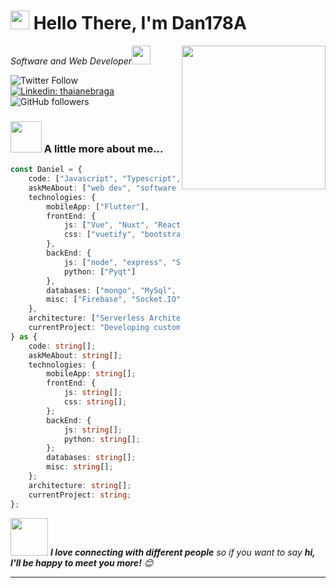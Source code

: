 <h1 align="left"><img src="https://raw.githubusercontent.com/sidbelbase/sidbelbase/master/wave.gif" width="30px"><strong> Hello There, I'm Dan178A
</strong>
</h1>

<img align='right' src="https://media.giphy.com/media/M9gbBd9nbDrOTu1Mqx/giphy.gif" width="230">
<p><em>Software and Web Developer<img src="https://media.giphy.com/media/WUlplcMpOCEmTGBtBW/giphy.gif" width="30"> 
</em></p>

![Twitter Follow](https://img.shields.io/twitter/follow/misteranmol?label=Follow)
[![Linkedin: thaianebraga](https://img.shields.io/badge/-Daniel-blue?style=flat-square&logo=Linkedin&logoColor=white&link=https://www.linkedin.com/in/daniel-silva-82435817b/)](https://www.linkedin.com/in/daniel-silva-82435817b/)
![GitHub followers](https://img.shields.io/github/followers/Dan178A?label=Follow&style=social)

### <img src="https://media.giphy.com/media/VgCDAzcKvsR6OM0uWg/giphy.gif" width="50"> A little more about me...  

```typescript
const Daniel = {
    code: ["Javascript", "Typescript", "Python", "Rust", "QML", "C++"],
    askMeAbout: ["web dev", "software dev"],
    technologies: {
        mobileApp: ["Flutter"],
        frontEnd: {
            js: ["Vue", "Nuxt", "React", "NextJS"],
            css: ["vuetify", "bootstrap"]
        },
        backEnd: {
            js: ["node", "express", "SuiteScript"],
            python: ["Pyqt"]
        },
        databases: ["mongo", "MySql", "sqlite"],
        misc: ["Firebase", "Socket.IO", "selenium", "open-cv"]
    },
    architecture: ["Serverless Architecture", "Progressive web applications", "Single page applications"],
    currentProject: "Developing custom software for each client",
} as {
    code: string[];
    askMeAbout: string[];
    technologies: {
        mobileApp: string[];
        frontEnd: {
            js: string[];
            css: string[];
        };
        backEnd: {
            js: string[];
            python: string[];
        };
        databases: string[];
        misc: string[];
    };
    architecture: string[];
    currentProject: string;
};
```

<img src="https://media.giphy.com/media/LnQjpWaON8nhr21vNW/giphy.gif" width="60"> <em><b>I love connecting with different people</b> so if you want to say <b>hi, I'll be happy to meet you more!</b> 😊</em>

---
